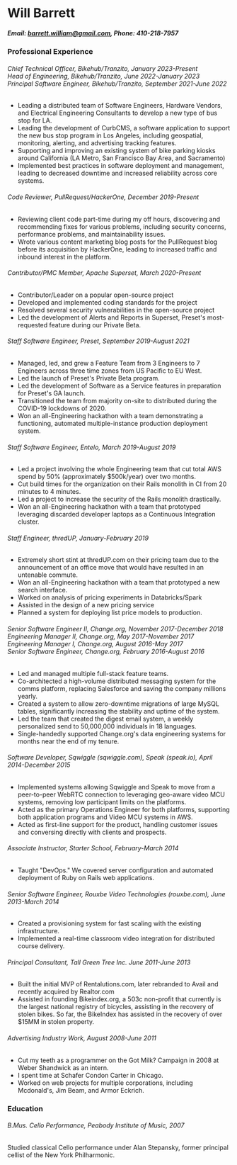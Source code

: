 # Will Barrett

##### <strong>Email</strong>: barrett.william@gmail.com, <strong>Phone</strong>: 410-218-7957

### Professional Experience

###### Chief Technical Officer, Bikehub/Tranzito, January 2023-Present<br />Head of Engineering, Bikehub/Tranzito,  June 2022-January 2023<br /> Principal Software Engineer, Bikehub/Tranzito, September 2021-June 2022
* Leading a distributed team of Software Engineers, Hardware Vendors, and Electrical Engineering Consultants to develop a new type of bus stop for LA.
* Leading the development of CurbCMS, a software application to support the new bus stop program in Los Angeles, including geospatial, monitoring, alerting, and advertising tracking features.
* Supporting and improving an existing system of bike parking kiosks around California (LA Metro, San Francisco Bay Area, and Sacramento)
* Implemented best practices in software deployment and management, leading to decreased downtime and increased reliability across core systems.

###### Code Reviewer, PullRequest/HackerOne, December 2019-Present
* Reviewing client code part-time during my off hours, discovering and recommending fixes for various problems, including security concerns, performance problems, and maintainability issues.
* Wrote various content marketing blog posts for the PullRequest blog before its acquisition by HackerOne, leading to increased traffic and inbound interest in the platform.

###### Contributor/PMC Member, Apache Superset, March 2020-Present
* Contributor/Leader on a popular open-source project
* Developed and implemented coding standards for the project
* Resolved several security vulnerabilities in the open-source project
* Led the development of Alerts and Reports in Superset, Preset's most-requested feature during our Private Beta.

###### Staff Software Engineer, Preset, September 2019-August 2021
* Managed, led, and grew a Feature Team from 3 Engineers to 7 Engineers across three time zones from US Pacific to EU West.
* Led the launch of Preset's Private Beta program.
* Led the development of Software as a Service features in preparation for Preset's GA launch.
* Transitioned the team from majority on-site to distributed during the COVID-19 lockdowns of 2020.
* Won an all-Engineering hackathon with a team demonstrating a functioning, automated multiple-instance production deployment system.

###### Staff Software Engineer, Entelo, March 2019-August 2019
* Led a project involving the whole Engineering team that cut total AWS spend by 50% (approximately $500k/year) over two months.
* Cut build times for the organization on their Rails monolith in CI from 20 minutes to 4 minutes.
* Led a project to increase the security of the Rails monolith drastically.
* Won an all-Engineering hackathon with a team that prototyped leveraging discarded developer laptops as a Continuous Integration cluster.

###### Staff Engineer, thredUP, January-February 2019
* Extremely short stint at thredUP.com on their pricing team due to the announcement of an office move that would have resulted in an untenable commute.
* Won an all-Engineering hackathon with a team that prototyped a new search interface.
* Worked on analysis of pricing experiments in Databricks/Spark
* Assisted in the design of a new pricing service
* Planned a system for deploying list price models to production.

###### Senior Software Engineer II, Change.org, November 2017-December 2018<br/>Engineering Manager II, Change.org, May 2017-November 2017 <br />Engineering Manager I, Change.org, August 2016-May 2017 <br />Senior Software Engineer, Change.org, February 2016-August 2016
* Led and managed multiple full-stack feature teams.
* Co-architected a high-volume distributed messaging system for the comms platform, replacing Salesforce and saving the company millions yearly.
* Created a system to allow zero-downtime migrations of large MySQL tables, significantly increasing the stability and uptime of the system.
* Led the team that created the digest email system, a weekly personalized send to 50,000,000 individuals in 18 languages.
* Single-handedly supported Change.org's data engineering systems for months near the end of my tenure.

###### Software Developer, Sqwiggle (sqwiggle.com), Speak (speak.io), April 2014-December 2015
* Implemented systems allowing Sqwiggle and Speak to move from a peer-to-peer WebRTC connection to leveraging geo-aware video MCU systems, removing low participant limits on the platforms.
* Acted as the primary Operations Engineer for both platforms, supporting both application programs and Video MCU systems in AWS.
* Acted as first-line support for the product, handling customer issues and conversing directly with clients and prospects.

###### Associate Instructor, Starter School, February-March 2014
* Taught "DevOps." We covered server configuration and automated deployment of Ruby on Rails web applications.

###### Senior Software Engineer, Rouxbe Video Technologies (rouxbe.com), June 2013-March 2014
* Created a provisioning system for fast scaling with the existing infrastructure.
* Implemented a real-time classroom video integration for distributed course delivery.

###### Principal Consultant, Tall Green Tree Inc. June 2011-June 2013
* Built the initial MVP of Rentalutions.com, later rebranded to Avail and recently acquired by Realtor.com
* Assisted in founding Bikeindex.org, a 503c non-profit that currently is the largest national registry of bicycles, assisting in the recovery of stolen bikes. So far, the BikeIndex has assisted in the recovery of over $15MM in stolen property.

###### Advertising Industry Work, August 2008-June 2011
* Cut my teeth as a programmer on the Got Milk? Campaign in 2008 at Weber Shandwick as an intern. 
* I spent time at Schafer Condon Carter in Chicago. 
* Worked on web projects for multiple corporations, including Mcdonald's, Jim Beam, and Armor Eckrich.

### Education

###### B.Mus. Cello Performance, Peabody Institute of Music, 2007
Studied classical Cello performance under Alan Stepansky, former principal cellist of the New York Philharmonic.
